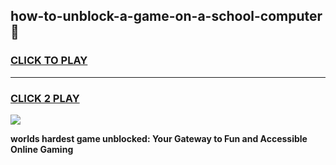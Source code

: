 
## how-to-unblock-a-game-on-a-school-computer 👋
<h3>
<a href="https://premium.freeplayer.one?title=how-to-unblock-a-game-on-a-school-computer&ref=14F">CLICK TO PLAY</a></h3>
<hr>

<h3>
<a href="https://premium.freeplayer.one?title=how-to-unblock-a-game-on-a-school-computer&ref=14F">CLICK 2 PLAY</a>
  
</h3>

<a href="https://premium.freeplayer.one?title=how-to-unblock-a-game-on-a-school-computer&ref=12F/"><img src="https://clearcache.store/games.png"></a>


**worlds hardest game unblocked: Your Gateway to Fun and Accessible Online Gaming**
